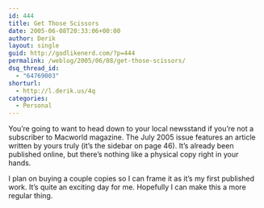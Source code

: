 ```yaml
---
id: 444
title: Get Those Scissors
date: 2005-06-08T20:33:06+00:00
author: Derik
layout: single
guid: http://godlikenerd.com/?p=444
permalink: /weblog/2005/06/08/get-those-scissors/
dsq_thread_id:
  - "64769003"
shorturl:
  - http://l.derik.us/4q
categories:
  - Personal
---
```

You&#8217;re going to want to head down to your local newsstand if you&#8217;re not a subscriber to Macworld magazine. The July 2005 issue features an article written by yours truly (it&#8217;s the sidebar on page 46). It&#8217;s already been published online, but there&#8217;s nothing like a physical copy right in your hands.

I plan on buying a couple copies so I can frame it as it&#8217;s my first published work. It&#8217;s quite an exciting day for me. Hopefully I can make this a more regular thing.